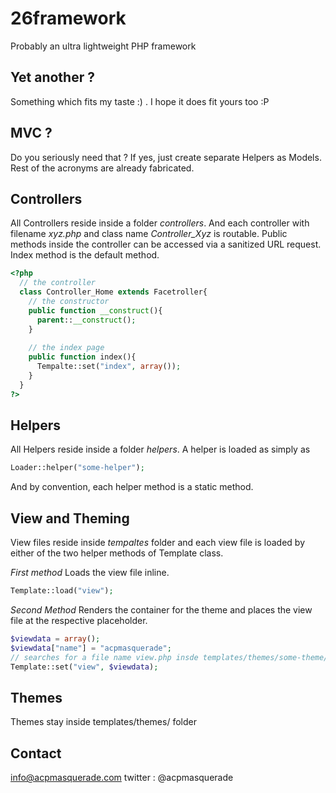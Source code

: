 26framework 
===========

Probably an ultra lightweight PHP framework

Yet another ?
-----------

Something which fits my taste :) . I hope it does fit yours too :P 

MVC ?
-----
Do you seriously need that ? If yes, just create separate Helpers as Models. Rest of the acronyms are already fabricated.

Controllers
-----------
All Controllers reside inside a folder _controllers_.
And each controller with filename _xyz.php_ and class name _Controller_Xyz_ is routable. Public methods inside the controller can be accessed via a sanitized URL request.
Index method is the default method.
````php
<?php 
  // the controller
  class Controller_Home extends Facetroller{  
    // the constructor
    public function __construct(){
      parent::__construct();
    }
    
    // the index page
    public function index(){
      Tempalte::set("index", array());
    }
  }
?>
````

Helpers
-------
All Helpers reside inside a folder _helpers_. A helper is loaded as simply as 
````php
Loader::helper("some-helper");
````
And by convention, each helper method is a static method.


View and Theming
----------------
View files reside inside _tempaltes_ folder and each view file is loaded by either of the two helper methods of Template class.

*First method*
Loads the view file inline.
````php
Template::load("view");
````

*Second Method*
Renders the container for the theme and places the view file at the respective placeholder.
````php
$viewdata = array();
$viewdata["name"] = "acpmasquerade";
// searches for a file name view.php insde templates/themes/some-theme/ folder
Template::set("view", $viewdata);
````

Themes
------
Themes stay inside templates/themes/ folder 

Contact
-----------
info@acpmasquerade.com
twitter : @acpmasquerade
